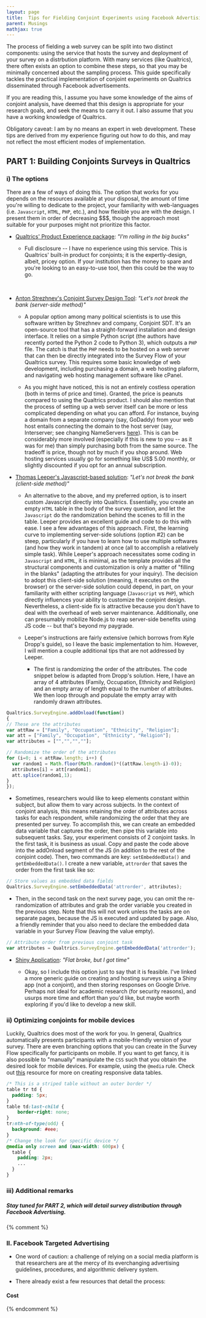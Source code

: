 ```yaml
---
layout: page
title:  Tips for Fielding Conjoint Experiments using Facebook Advertising (PART 1)
parent: Musings
mathjax: true
---
```


<script src="https://cdn.mathjax.org/mathjax/latest/MathJax.js?config=TeX-AMS-MML_HTMLorMML" type="text/javascript"></script>
 
The process of fielding a web survey can be split into two distinct components: using the service that hosts the survey and deployment of your survey on a distrbution platform. With many services (like Qualtrics), there often exists an option to combine these steps, so that you may be minimally concerned about the sampling process. This guide specifically tackles the practical implementation of conjoint experiments on Qualtrics disseminated through Facebook advertisements. 

If you are reading this, I assume you have some knowledge of the aims of conjoint analysis, have deemed that this design is appropriate for your research goals, and seek the means to carry it out. I also assume that you have a working knowledge of Qualtrics. 

Obligatory caveat: I am by no means an expert in web development. These tips are derived from my experience figuring out how to do this, and may not reflect the most efficient modes of implementation.
 
 
## PART 1: Building Conjoints Surveys in Qualtrics
 
### i) The options 

There are a few of ways of doing this. The option that works for you depends on the resources available at your disposal, the amount of time you're willing to dedicate to the project, your familiarity with web-languages (i.e. `Javascript`, `HTML`, `PHP`, etc.), and how flexible you are with the design. I present them in order of decreasing $$$, though the approach most suitable for your purposes might not prioritize this factor. 
 
 - [Qualtrics' Product Experience package](https://www.qualtrics.com/marketplace/conjoint-package-analysis/): _"I'm rolling in the big bucks"_
 
   + Full disclosure -- I have no experience using this service. This is Qualtrics' built-in product for conjoints; it is the expertly-design, albeit, pricey option. If your institution has the money to spare and you're looking to an easy-to-use tool, then this could be the way to go.

<br>
   
 - [Anton Strezhnev's Conjoint Survey Design Tool](https://github.com/astrezhnev/conjointsdt): _"Let's not break the bank (server-side method)"_ 
 
    + A popular option among many political scientists is to use this software written by Strezhnev and company, Conjoint SDT. It's an open-source tool that has a straight-forward installation and design interface. It relies on a simple Python script (the authors have recently ported the Python 2 code to Python 3), which outputs a `PHP` file. The catch is that the `PHP` needs to be hosted on a web server that can then be directly integrated into the Survey Flow of your Qualtrics survey. This requires some basic knowledge of web development, including purchasing a domain, a web hosting plaform, and navigating web hosting management software like cPanel. 
    
    + As you might have noticed, this is not an entirely costless operation (both in terms of price and time). Granted, the price is peanuts compared to using the Qualtrics product. I should also mention that the process of setting up a web server itself can be more or less complicated depending on what you can afford. For instance, buying a domain from a separate company (say, GoDaddy) from your web host entails connecting the domain to the host server (say, Interserver; see changing NameServers [here](https://www.interserver.net/tips/kb/change-nameservers-godaddy/)). This is can be considerably more involved (especially if this is new to you -- as it was for me) than simply purchasing both from the same source. The tradeoff is price, though not by much if you shop around. Web hosting services usually go for something like US$ 5.00 monthly, or slightly discounted if you opt for an annual subscription.  
 
 - [Thomas Leeper's Javascript-based solution](https://github.com/leeper/conjoint-example): _"Let's not break the bank (client-side method)"_
 
   + An alternative to the above, and my preferred option, is to insert custom Javascript directly into Qualtrics. Essentially, you create an empty `HTML` table in the body of the survey question, and let the `Javascript` do the randomization behind the scenes to fill in the table. Leeper provides an excellent guide and code to do this with ease. I see a few advantages of this approach. First, the learning curve to implementing server-side solutions (option #2) can be steep, particularly if you have to learn how to use multiple softwares (and how they work in tandem) at once (all to accomplish a relatively simple task). While Leeper's approach necessitates some coding in `Javascript` and `HTML`, it is minimal, as the template provides all the structural components and customization is only a matter of "filling in the blanks" (adapting the attributes for your inquiry). The decision to adopt this client-side solution (meaning, it executes on the browser) or the server-side solution could depend, in part, on your familiarity with either scripting language (`Javascript` vs `PHP`), which directly influences your ability to customize the conjoint design. Nevertheless, a client-side fix is attractive because you don't have to deal with the overhead of web server maintenance. Additionally, one can presumably mobilize Node.js to reap server-side benefits using JS code -- but that's beyond my paygrade. 
   
   + Leeper's instructions are fairly extensive (which borrows from Kyle Dropp's guide), so I leave the basic implementation to him. However, I will mention a couple additional tips that are not addressed by Leeper.
  
      * The first is randomizing the order of the attributes. The code snippet below is adapted from Dropp's solution. Here, I have an array of 4 attributes (Family, Occupation, Ethnicity and Religion) and an empty array of length equal to the number of attributes. We then loop through and populate the empty array with randomly drawn attributes. 
      
```js
Qualtrics.SurveyEngine.addOnload(function()
{
// These are the attributes
var attRaw = ["Family", "Occupation", "Ethnicity", "Religion"];
var att = ["Family", "Occupation", "Ethnicity", "Religion"];
var attributes = ["","","",""];

// Randomize the order of the attributes
for (i=0; i < attRaw.length; i++) {
  var random1 = Math.floor(Math.random()*((attRaw.length-i)-0));
  attributes[i] = att[random1];
  att.splice(random1,1);
}
});
```
      
      
  * Sometimes, researchers would like to keep elements constant within subject, but allow them to vary across subjects. In the context of conjoint analysis, this means retaining the order of attributes across tasks for each respondent, while randomizing the order that they are presented per survey. To accomplish this, we can create an embedded data variable that captures the order, then pipe this variable into subsequent tasks. Say, your experiment consists of 2 conjoint tasks. In the first task, it is business as usual. Copy and paste the code above into the addOnload segment of the JS (in addition to the rest of the conjoint code). Then, two commands are key: `setEmbeddedData()` and `getEmbeddedData()`. I create a new variable, `attrorder` that saves the order from the first task like so: 
  
      
```js
// Store values as embedded data fields
Qualtrics.SurveyEngine.setEmbeddedData('attrorder', attributes); 
```
  
     
  * Then, in the second task on the next survey page, you can omit the re-randomization of attributes and grab the order variable you created in the previous step. Note that this will not work unless the tasks are on separate pages, because the JS is executed and updated by page. Also, a friendly reminder that you also need to declare the embedded data variable in your Survey Flow (leaving the value empty).
  
     
```js
// Attribute order from previous conjoint task
var attributes = Qualtrics.SurveyEngine.getEmbeddedData('attrorder');
```     
 
 - [Shiny Application](https://medium.com/@joyplumeri/using-r-shiny-to-create-web-surveys-display-instant-feedback-and-store-data-on-google-drive-68f46eea0f8b): _"Flat broke, but I got time"_
 
   + Okay, so I include this option just to say that it is feasible. I've linked a more generic guide on creating and hosting surveys using a Shiny app (not a conjoint), and then storing responses on Google Drive. Perhaps not ideal for academic research (for security reasons), and usurps more time and effort than you'd like, but maybe worth exploring if you'd like to develop a new skill. 

 
 
### ii) Optimizing conjoints for mobile devices

Luckily, Qualtrics does most of the work for you. In general, Qualtrics automatically presents participants with a mobile-friendly version of your survey. There are even branching options that you can create in the Survey Flow specifically for participants on mobile. If you want to get fancy, it is also possible to "manually" manipulate the `CSS` such that you obtain the desired look for mobile devices. For example, using the `@media` rule. Check out [this](https://css-tricks.com/responsive-data-tables/) resource for more on creating responsive data tables.

```css
/* This is a striped table without an outer border */
table tr td {
  padding: 5px;
}
table td:last-child {
    border-right: none;
}
tr:nth-of-type(odd) { 
  background: #eee; 
}
/* Change the look for specific device */
@media only screen and (max-width: 600px) {
  table {
    padding: 2px; 
    ...
  }
}
```



### iii) Additional remarks




##### _Stay tuned for PART 2, which will detail survey distribution through Facebook Advertising._ 
 
{% comment %}
### II. Facebook Targeted Advertising
 
 
 
 - One word of caution: a challenge of relying on a social media platform is that researchers are at the mercy of its everchanging advertising guidelines, procedures, and algorithmic delivery system. 
 
 - There already exist a few resources that detail the process:
 
  
#### Cost 

{% endcomment %}